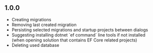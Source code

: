 <h2>1.0.0</h2>
<p>
  <ul>
    <li>Creating migrations</li>
    <li>Removing last created migration</li>
    <li>Persisting selected migrations and startup projects between dialogs</li>
    <li>Suggesting installing dotnet `ef command` line tools if not installed (when opening solution that contains EF Core related projects)</li>
    <li>Deleting used database</li>
  </ul>
</p>
